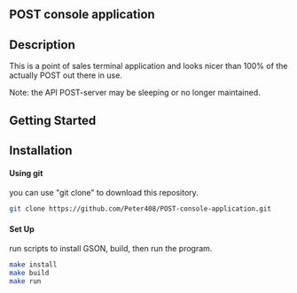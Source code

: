 ## POST console application

## Description
This is a point of sales terminal application and looks nicer than 100% of the actually POST out there in use.

Note: the API POST-server may be sleeping or no longer maintained.

## Getting Started

## Installation

#### Using git
you can use "git clone" to download this repository.

```sh
git clone https://github.com/Peter408/POST-console-application.git
```

#### Set Up

run scripts to install GSON, build, then run the program.

```sh
make install
make build
make run
```

